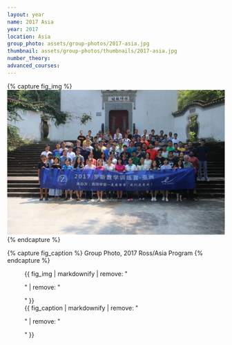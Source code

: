 ```yaml
---
layout: year
name: 2017 Asia
year: 2017
location: Asia
group_photo: assets/group-photos/2017-asia.jpg
thumbnail: assets/group-photos/thumbnails/2017-asia.jpg
number_theory:
advanced_courses:
---
```

{% capture fig_img %}
![2017 Ross/Asia](/assets/group-photos/2017-asia.jpg)
{% endcapture %}

{% capture fig_caption %}
Group Photo, 2017 Ross/Asia Program
{% endcapture %}

<figure>
  {{ fig_img | markdownify | remove: "<p>" | remove: "</p>" }}
  <figcaption>{{ fig_caption | markdownify | remove: "<p>" | remove: "</p>" }}</figcaption>
</figure>
